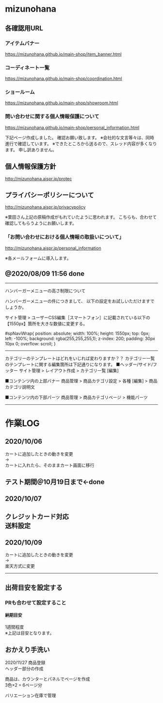 # mizunohana

## 各確認用URL

### アイテムバナー

https://mizunohana.github.io/main-shop/item_banner.html


### コーディネート一覧

https://mizunohana.github.io/main-shop/coordination.html


### ショールーム
https://mizunohana.github.io/main-shop/showroom.html


### 問い合わせに関する個人情報保護について
https://mizunohana.github.io/main-shop/personal_information.html




下記ページ作成しました。
確認お願い致します。
※会社的な文言等々は、同時進行で確認しています。
※できたところから送るので、スレッド内容が多くなります。
申し訳ありません。

## 個人情報保護方針
http://mizunohana.aispr.jp/protec

## プライバシーポリシーについて
http://mizunohana.aispr.jp/privacypolicy

※栗田さん上記の原稿作成がもれていたように思われます。
こちらも、合わせて確認してもらうようにお願いします。

### 「お問い合わせにおける個人情報の取扱いについて」
http://mizunohana.aispr.jp/personal_information

※各メールフォームに導入します。

@2020/08/09 11:56 done
---

---
ハンバーガーメニューの高さ制限について

ハンバーガーメニューの件につきまして、
以下の設定をお試しいただけますでしょうか。

サイト管理 > ユーザーCSS編集［スマートフォン］に記載されている以下の
【1550px】箇所を大きな数値に変更する。

#spNaviWrap{
  position: absolute;
  width: 100%;
  height: 1550px;
  top: 0px; left: -100%;
  background: rgba(255,255,255,1);
  z-index:  200;
  padding: 30px 10px 0;
        overflow: scroll;
}

---
カテゴリーのテンプレートはどれをいじれば変わりますか？？
カテゴリー一覧のテンプレートに関する編集箇所は下記通りになります。
■ヘッダー/サイド/フッター
サイト管理 > レイアウト作成 > カテゴリ一覧 [編集]

■コンテンツ内の上部バナー
商品管理 > 商品カテゴリ設定 > 各種 [編集] > 商品カテゴリ説明文

■コンテンツ内の下部パーツ
商品管理 > 商品カテゴリページ > 機能パーツ


---

# 作業LOG

## 2020/10/06
カートに追加したときの動きを変更  
→  
カートに入れたら、そのままカート画面に移行

テスト期間＠10月19日まで←done
---
## 2020/10/07 
クレジットカード対応  
送料設定  
---
## 2020/10/09  
カートに追加したときの動きを変更  
→  
楽天方式に変更

---
## 出荷目安を設定する
### PRも合わせて設定すること

<!-- 納期目安-->
<h4>納期目安</h4>
<p>1週間程度<br>
※上記は目安となります。<br>
</p>


## おかえり手洗い
2020/11/27 商品登録  
ヘッダー部分の作成

商品は、カウンターとパネルでページを作成  
3色×2 = 6ページ分  

バリエーション在庫で管理
